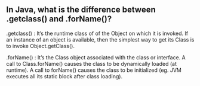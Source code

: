 ## In Java, what is the difference between .getclass() and .forName()?
.getclass() : It’s the runtime class of of the Object on which it is invoked. If an instance of an object is available, then the simplest way to get its Class is to invoke Object.getClass().

.forName() : It’s the Class object associated with the class or interface.  A call to Class.forName() causes the class to be dynamically loaded (at runtime). A call to forName() causes the class to be initialized (eg. JVM executes all its static block after class loading).
